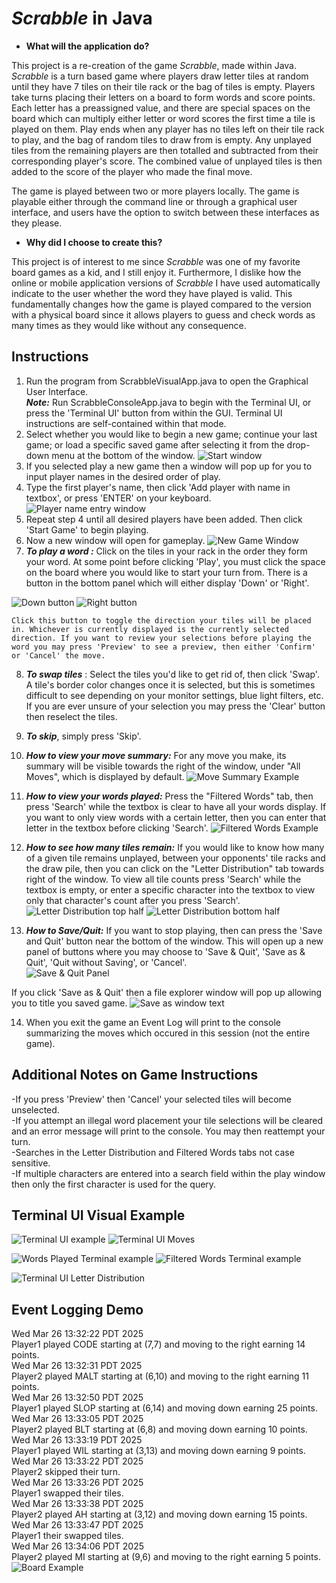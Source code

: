 # *Scrabble* in Java

- **What will the application do?**

This project is a re-creation of the game *Scrabble*, made within Java. *Scrabble* is a turn based game where players draw letter tiles at random until they have 7 tiles on their tile rack or the bag of tiles is empty. Players take turns placing their letters on a board to form words and score points. Each letter has a preassigned value, and there are special spaces on the board which can multiply either letter or word scores the first time a tile is played on them. Play ends when any player has no tiles left on their tile rack to play, and the bag of random tiles to draw from is empty. Any unplayed tiles from the remaining players are then totalled and subtracted from their corresponding player's score. The combined value of unplayed tiles is then added to the score of the player who made the final move.

The game is played between two or more players locally. The game is playable either through the command line or through a graphical user interface, and users have the option to switch between these interfaces as they please.

- **Why did I choose to create this?**

This project is of interest to me since *Scrabble* was one of my favorite board games as a kid, and I still enjoy it. Furthermore, I dislike how the online or mobile application versions of *Scrabble* I have used automatically indicate to the user whether the word they have played is valid. This fundamentally changes how the game is played compared to the version with a physical board since it allows players to guess and check words as many times as they would like without any consequence.

## Instructions

1. Run the program from ScrabbleVisualApp.java to open the Graphical User Interface. \
***Note:*** Run ScrabbleConsoleApp.java to begin with the Terminal UI, or press the 'Terminal UI' button from within the GUI. Terminal UI instructions are self-contained within that mode.
2.  Select whether you would like to begin a new game; continue your last game; or load a specific saved game after selecting it from the drop-down menu at the bottom of the window.
![Start window](data/images/start_window.png)
3. If you selected play a new game then a window will pop up for you to input player names in the desired order of play.
4. Type the first player's name, then click 'Add player with name in textbox', or press 'ENTER' on your keyboard.
![Player name entry window](data/images/player_name_entry_window.png)
5. Repeat step 4 until all desired players have been added. Then click 'Start Game' to begin playing. 
6. Now a new window will open for gameplay.
![New Game Window](data/images/gui/new_game_window.png)
7. ***To play a word :*** Click on the tiles in your rack in the order they form your word. At some point before clicking 'Play',
 you must click the space on the board where you would like to start your turn from. There is a button in the bottom panel which will either display 'Down' or 'Right'. 

 ![Down button](data/images/gui/down_button.png) ![Right button](data/images/gui/right_button.png)

    Click this button to toggle the direction your tiles will be placed in. Whichever is currently displayed is the currently selected direction. If you want to review your selections before playing the word you may press 'Preview' to see a preview, then either 'Confirm' or 'Cancel' the move.

8. ***To swap tiles*** : Select the tiles you'd like to get rid of, then click 'Swap'. A tile's border color changes once it is selected, but this is sometimes difficult to see depending on your monitor settings, blue light filters, etc. If you are ever unsure of your selection you may press the 'Clear' button then reselect the tiles.

9. ***To skip***, simply press 'Skip'.

10. ***How to view your move summary:*** For any move you make, its summary will be visible towards the right of the window, under "All Moves", which is displayed by default. ![Move Summary Example](data/images/gui/move_summary_example.png)
11. ***How to view your words played:*** Press the "Filtered Words" tab, then press 'Search' while the textbox is clear to have all your words display. If you want to only view words with a certain letter, then you can enter that letter in the textbox before clicking 'Search'. 
![Filtered Words Example](data/images/gui/word_filter_example.png) 

12. ***How to see how many tiles remain:*** If you would like to know how many of a given tile remains unplayed, between your opponents' tile racks and the draw pile, then you can click on the "Letter Distribution" tab towards right of the window. To view all tile counts press 'Search' while the textbox is empty, or enter a specific character into the textbox to view only that character's count after you press 'Search'.\
![Letter Distribution top half](data/images/gui/letter_distribution_top_half.png) ![Letter Distribution bottom half](data/images/gui/letter_distribution_bottom_half.png)

13. ***How to Save/Quit:*** If you want to stop playing, then can press the 'Save and Quit' button near the bottom of the window. This will open up a new panel of buttons where you may choose to 'Save & Quit', 'Save as & Quit', 'Quit without Saving', or 'Cancel'. \
![Save & Quit Panel](data/images/gui/save_and_quit_panel.png)

If you click 'Save as & Quit' then a file explorer window will pop up allowing you to title you saved game. 
![Save as window text](data/images/gui/save_as_window.png)

14. When you exit the game an Event Log will print to the console summarizing the moves which occured in this session (not the entire game).

## Additional Notes on Game Instructions ##
-If you press 'Preview' then 'Cancel' your selected tiles will become unselected. \
-If you attempt an illegal word placement your tile selections will be cleared and an error message will print to the console. You may then reattempt your turn. \
-Searches in the Letter Distribution and Filtered Words tabs not case sensitive. \
-If multiple characters are entered into a search field within the play window then only the first character is used for the query. 


## Terminal UI Visual Example
![Terminal UI example](data/images/terminal/terminalUI_example.png) ![Terminal UI Moves](data/images/terminal/terminalUI_moves.png)

![Words Played Terminal example](data/images/terminal/terminalUI_words.png) ![Filtered Words Terminal example](data/images/terminal/terminalUI_filteredWords.png) 

![Terminal UI Letter Distribution](data/images/terminal/terminalUI_letter_dist.png)

## Event Logging Demo
Wed Mar 26 13:32:22 PDT 2025  
Player1 played CODE starting at (7,7) and moving to the right earning 14 points.    
Wed Mar 26 13:32:31 PDT 2025  
Player2 played MALT starting at (6,10) and moving to the right earning 11 points.   
Wed Mar 26 13:32:50 PDT 2025  
Player1 played SLOP starting at (6,14) and moving down earning 25 points.   
Wed Mar 26 13:33:05 PDT 2025  
Player2 played BLT starting at (6,8) and moving down earning 10 points.  
Wed Mar 26 13:33:19 PDT 2025  
Player1 played WIL starting at (3,13) and moving down earning 9 points.    
Wed Mar 26 13:33:22 PDT 2025  
Player2 skipped their turn.    
Wed Mar 26 13:33:26 PDT 2025  
Player1 swapped their tiles.  
Wed Mar 26 13:33:38 PDT 2025  
Player2 played AH starting at (3,12) and moving down earning 15 points.  
Wed Mar 26 13:33:47 PDT 2025  
Player1 their swapped tiles.  
Wed Mar 26 13:34:06 PDT 2025  
Player2 played MI starting at (9,6) and moving to the right earning 5 points.  
![Board Example](data/images/eventLogExampleBoard.png)